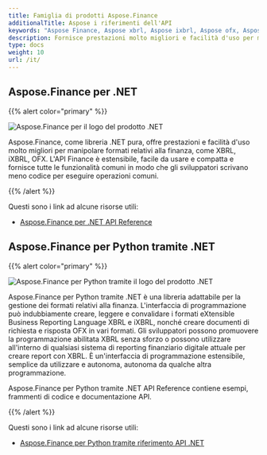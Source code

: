 ```yaml
---
title: Famiglia di prodotti Aspose.Finance
additionalTitle: Aspose i riferimenti dell'API
keywords: "Aspose Finance, Aspose xbrl, Aspose ixbrl, Aspose ofx, Aspose.Finance for.net"
description: Fornisce prestazioni molto migliori e facilità d'uso per manipolare formati relativi alla finanza, come XBRL, iXBRL, OFX utilizzando vari linguaggi di programmazione.
type: docs
weight: 10
url: /it/
---
```


## Aspose.Finance per .NET

{{% alert color="primary" %}}

![Aspose.Finance per il logo del prodotto .NET](../home_1.png)


Aspose.Finance, come libreria .NET pura, offre prestazioni e facilità d'uso molto migliori per manipolare formati relativi alla finanza, come XBRL, iXBRL, OFX. L'API Finance è estensibile, facile da usare e compatta e fornisce tutte le funzionalità comuni in modo che gli sviluppatori scrivano meno codice per eseguire operazioni comuni.

{{% /alert %}}



Questi sono i link ad alcune risorse utili:
- [Aspose.Finance per .NET API Reference](/finance/it/net/)

## Aspose.Finance per Python tramite .NET

{{% alert color="primary" %}}

![Aspose.Finance per Python tramite il logo del prodotto .NET](../home_2.png)


Aspose.Finance per Python tramite .NET è una libreria adattabile per la gestione dei formati relativi alla finanza. L'interfaccia di programmazione può indubbiamente creare, leggere e convalidare i formati eXtensible Business Reporting Language XBRL e iXBRL, nonché creare documenti di richiesta e risposta OFX in vari formati. Gli sviluppatori possono promuovere la programmazione abilitata XBRL senza sforzo o possono utilizzare all'interno di qualsiasi sistema di reporting finanziario digitale attuale per creare report con XBRL. È un'interfaccia di programmazione estensibile, semplice da utilizzare e autonoma, autonoma da qualche altra programmazione.

Aspose.Finance per Python tramite .NET API Reference contiene esempi, frammenti di codice e documentazione API.

{{% /alert %}}


Questi sono i link ad alcune risorse utili:
- [Aspose.Finance per Python tramite riferimento API .NET](/finance/python-net/)